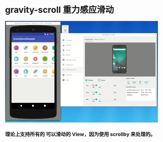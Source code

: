 # gravity-scroll 重力感应滑动
![演示](./screen/gravity_scroll.gif)

### 理论上支持所有的 可以滑动的 View，因为使用 scrollby 来处理的。